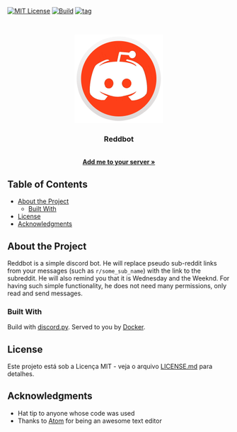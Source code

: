 [![MIT License](https://img.shields.io/github/license/LombardiDaniel/Reddbot.svg?style=for-the-badge&logo=LibreOffice&logoColor=white)](LICENSE.md)
[![Build](https://img.shields.io/github/workflow/status/LombardiDaniel/Sebotiao/Builds%20bot%20update/master?style=for-the-badge&logo=github-actions&logoColor=white)](https://github.com/LombardiDaniel/Reddbot/actions)
[![tag](https://img.shields.io/github/v/release/LombardiDaniel/Reddbot?include_prereleases&style=for-the-badge)](https://github.com/LombardiDaniel/Reddbot/releases)


<br />
<p align="center">
  <a target="_blank" href="https://discord.com/oauth2/authorize?client_id=865960918243999784&permissions=3072&scope=bot">
    <img src="./LOGO.png" alt="LOGO" width="200" height="200">
  </a>

  <h3 align="center">Reddbot</h3>

  <p align="center">
    <br />
    <a target="_blank" href="https://discord.com/api/oauth2/authorize?client_id=865960918243999784&permissions=3072&scope=bot"><strong>Add me to your server »</strong></a>
  </p>
</p>


## Table of Contents

-   [About the Project](#about-the-project)
    -   [Built With](#build-with)
-   [License](#license)
-   [Acknowledgments](#acknowledgments)

## About the Project

Reddbot is a simple discord bot. He will replace pseudo sub-reddit links from your messages (such as `r/some_sub_name`) with the link to the subreddit. He will also remind you that it is Wednesday and the Weeknd. For having such simple functionality, he does not need many permissions, only read and send messages.

### Built With

Build with [discord.py](https://discordpy.readthedocs.io/en/latest/). Served to you by [Docker](https://www.docker.com).

## License

Este projeto está sob a Licença MIT - veja o arquivo [LICENSE.md](LICENSE.md) para detalhes.

## Acknowledgments

* Hat tip to anyone whose code was used
* Thanks to [Atom](https://atom.io/) for being an awesome text editor
